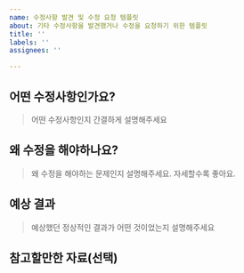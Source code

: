 ```yaml
---
name: 수정사항 발견 및 수정 요청 템플릿
about: 기타 수정사항을 발견했거나 수정을 요청하기 위한 템플릿
title: ''
labels: ''
assignees: ''

---
```


## 어떤 수정사항인가요?

> 어떤 수정사항인지 간결하게 설명해주세요

## 왜 수정을 해야하나요?

> 왜 수정을 해야하는 문제인지 설명해주세요. 자세할수록 좋아요.

## 예상 결과

> 예상했던 정상적인 결과가 어떤 것이었는지 설명해주세요

## 참고할만한 자료(선택)
